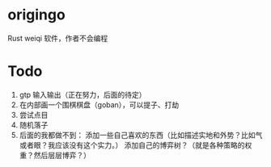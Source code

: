 # origingo
Rust weiqi 软件，作者不会编程
# Todo
1. gtp 输入输出（正在努力，后面的待定）
2. 在内部画一个围棋棋盘（goban），可以提子、打劫
3. 尝试点目
4. 随机落子
5. 后面的我都做不到：
添加一些自己喜欢的东西（比如描述实地和外势？比如气或者眼？我应该没有这个实力。）
添加自己的博弈树？（就是各种策略的权重？然后层层博弈？）
